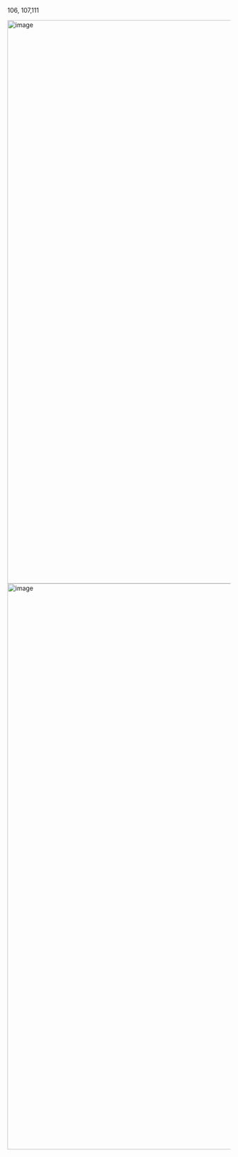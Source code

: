 106, 107,111

<img width="1269" alt="image" src="https://github.com/jefftsui1/Cybersecurity-Home-Labs/assets/46698661/5acfbd94-9d1b-439c-809a-89d266e03afc">

<img width="1275" alt="image" src="https://github.com/jefftsui1/Cybersecurity-Home-Labs/assets/46698661/a516aca8-aec4-4dbd-b398-8595efdbf8c9">
